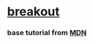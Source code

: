 # [breakout](https://siascone.github.io/breakout/)

### base tutorial from [MDN](https://developer.mozilla.org/en-US/docs/Games/Tutorials/2D_Breakout_game_pure_JavaScript)
